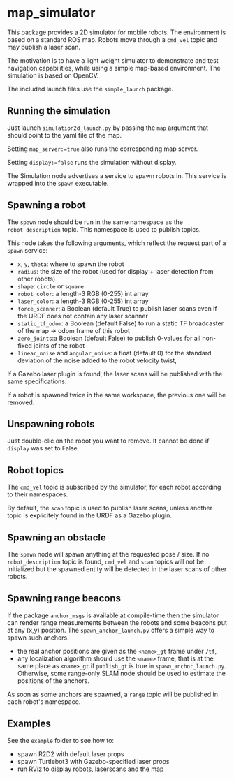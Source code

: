 # map_simulator

This package provides a 2D simulator for mobile robots. The environment is based on a standard ROS map. Robots move through a `cmd_vel` topic and may publish a laser scan.

The motivation is to have a light weight simulator to demonstrate and test navigation capabilities, while using a simple map-based environment. The simulation is based on OpenCV.

The included launch files use the `simple_launch` package.

## Running the simulation

Just launch `simulation2d_launch.py` by passing the `map` argument that should point to the yaml file of the map. 

Setting `map_server:=true` also runs the corresponding map server.

Setting `display:=false` runs the simulation without display.

The Simulation node advertises a service to spawn robots in. This service is wrapped into the `spawn` executable.

## Spawning a robot

The `spawn` node should be run in the same namespace as the `robot_description` topic. This namespace is used to publish topics.

This node takes the following arguments, which reflect the request part of a `Spawn` service:

- `x`, `y`, `theta`: where to spawn the robot
- `radius`: the size of the robot (used for display + laser detection from other robots)
- `shape`: `circle` or `square` 
- `robot_color`: a length-3 RGB (0-255) int array
- `laser_color`: a length-3 RGB (0-255) int array
- `force_scanner`: a Boolean (default True) to publish laser scans even if the URDF does not contain any laser scanner
- `static_tf_odom`: a Boolean (default False) to run a static TF broadcaster of the map -> odom frame of this robot
- `zero_joints`:a Boolean (default False) to publish 0-values for all non-fixed joints of the robot
- `linear_noise` and `angular_noise`: a float (default 0) for the standard deviation of the noise added to the robot velocity twist, 

If a Gazebo laser plugin is found, the laser scans will be published with the same specifications.

If a robot is spawned twice in the same workspace, the previous one will be removed.

## Unspawning robots

Just double-clic on the robot you want to remove. It cannot be done if `display` was set to False.

## Robot topics

The `cmd_vel` topic is subscribed by the simulator, for each robot according to their namespaces.

By default, the `scan` topic is used to publish laser scans, unless another topic is explicitely found in the URDF as a Gazebo plugin.

## Spawning an obstacle

The `spawn` node will spawn anything at the requested pose / size. If no `robot_description` topic is found, `cmd_vel` and `scan` topics will not be initialized but the spawned entity will be detected in the laser scans of other robots.

## Spawning range beacons

If the package `anchor_msgs` is available at compile-time then the simulator can render range measurements between the robots and some beacons put at any (x,y) position. The `spawn_anchor_launch.py` offers a simple way to spawn such anchors.
- the real anchor positions are given as the `<name>_gt` frame under `/tf`, 
- any localization algorithm should use the `<name>` frame, that is at the same place as `<name>_gt` if `publish_gt` is true in `spawn_anchor_launch.py`. Otherwise, some range-only SLAM node should be used to estimate the positions of the anchors.

As soon as some anchors are spawned, a `range` topic will be published in each robot's namespace.

## Examples

See the `example` folder to see how to:
- spawn R2D2 with default laser props
- spawn Turtlebot3 with Gazebo-specified laser props
- run RViz to display robots, laserscans and the map
